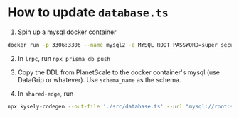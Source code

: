 # How to update `database.ts`

1. Spin up a mysql docker container

```sh
docker run -p 3306:3306 --name mysql2 -e MYSQL_ROOT_PASSWORD=super_secure_password -e MYSQL_ROOT_HOST=% -d mysql/mysql-server:latest
```

2. In `lrpc`, run `npx prisma db push`

3. Copy the DDL from PlanetScale to the docker container's mysql (use DataGrip or whatever). Use `schema_name` as the schema.

4. In `shared-edge`, run

```sh
npx kysely-codegen --out-file './src/database.ts' --url "mysql://root:super_secure_password@localhost/schema_name"
```
